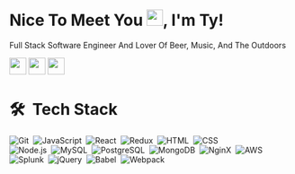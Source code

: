 # Nice To Meet You <img src="https://github.com/TheDudeThatCode/TheDudeThatCode/blob/master/Assets/Hi.gif" width=29px>, I'm Ty!

Full Stack Software Engineer And Lover Of Beer, Music, And The Outdoors

[<img height="30" src="https://img.shields.io/badge/gmail-red.svg?&style=for-the-badge&logo=gmail&logoColor=white" />][Gmail]
[<img height="30" src="https://img.shields.io/badge/linkedin-blue.svg?&style=for-the-badge&logo=linkedin&logoColor=white" />][LinkedIn]
[<img height="30" src="https://img.shields.io/badge/resume-gold.svg?&style=for-the-badge" />][Resume]

# 🛠  &nbsp;Tech Stack
![Git](https://img.shields.io/badge/-Git-05122A?style=flat&logo=git)&nbsp;
![JavaScript](https://img.shields.io/badge/-JavaScript-05122A?style=flat&logo=JavaScript)&nbsp;
![React](https://img.shields.io/badge/-React-05122A?style=flat&logo=React)&nbsp;
![Redux](https://img.shields.io/badge/-Redux-05122A?style=flat&logo=Redux)&nbsp;
![HTML](https://img.shields.io/badge/-HTML-05122A?style=flat&logo=HTML5)&nbsp;
![CSS](https://img.shields.io/badge/-CSS-05122A?style=flat&logo=CSS3&logoColor=1572B6)\
![Node.js](https://img.shields.io/badge/-Node.js-05122A?style=flat&logo=node.js)&nbsp;
![MySQL](https://img.shields.io/badge/-MySQL-05122A?style=flat&logo=MySQL)&nbsp;
![PostgreSQL](https://img.shields.io/badge/-PostgreSQL-05122A?style=flat&logo=PostgreSQL)&nbsp;
![MongoDB](https://img.shields.io/badge/-MongoDB-05122A?style=flat&logo=MongoDB)&nbsp;
![NginX](https://img.shields.io/badge/-NginX-05122A?style=flat&logo=NginX)&nbsp;
![AWS](https://img.shields.io/badge/-AWS-05122A?style=flat&logo=Amazon-AWS&logoColor=F90)\
![Splunk](https://img.shields.io/badge/-Splunk-05122A?style=flat&logo=Splunk)&nbsp;
![jQuery](https://img.shields.io/badge/-jQuery-05122A?style=flat&logo=jQuery)&nbsp;
![Babel](https://img.shields.io/badge/-Babel-05122A?style=flat&logo=Babel)&nbsp;
![Webpack](https://img.shields.io/badge/-Webpack-05122A?style=flat&logo=Webpack)&nbsp;


[linkedin]: https://www.linkedin.com/in/tyler-s-brown/
[gmail]: mailto:tyler.s.brown.93@gmail.com
[resume]: https://drive.google.com/file/d/10Y4jAqMAZN4npyhEyQEHDz7dI7-jcFHR/view?usp=sharing

<!--
**tyler-thee-creator/tyler-thee-creator** is a ✨ _special_ ✨ repository because its `README.md` (this file) appears on your GitHub profile.


Here are some ideas to get you started:

- 🔭 I’m currently working on ...
- 🌱 I’m currently learning ...
- 👯 I’m looking to collaborate on ...
- 🤔 I’m looking for help with ...
- 💬 Ask me about ...
- 📫 How to reach me: ...
- 😄 Pronouns: ...
- ⚡ Fun fact: ...
-->
